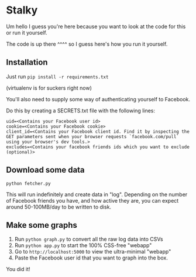 
Stalky
=====

Um hello I guess you're here because you want to look at the code for this or run it yourself.

The code is up there ^^^^ so I guess here's how you run it yourself.

Installation
-----------

Just run
```pip install -r requirements.txt```

(virtualenv is for suckers right now)

You'll also need to supply some way of authenticating yourself to Facebook.

Do this by creating a SECRETS.txt file with the following lines:

```
uid=<Contains your Facebook user id>
cookie=<Contains your Facebook cookie>
client_id=<Contains your Facebook client id. Find it by inspecting the GET parameters sent when your browser requests `facebook.com/pull` using your browser's dev tools.>
excludes=<Contains your facebook friends ids which you want to exclude (optional)>
```

Download some data
------------------

```python fetcher.py```

This will run indefinitely and create data in "log".
Depending on the number of Facebook friends you have, and how active they are, you can expect around 50-100MB/day to be written to disk.

Make some graphs
----------------

1. Run `python graph.py` to convert all the raw log data into CSVs
2. Run `python app.py` to start the 100% CSS-free "webapp"
3. Go to `http://localhost:5000` to view the ultra-minimal "webapp"
4. Paste the Facebook user id that you want to graph into the box.

You did it!
